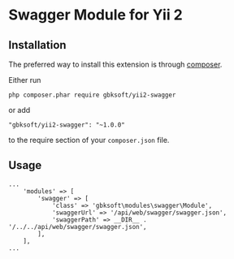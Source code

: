Swagger Module for Yii 2
========================

Installation
------------

The preferred way to install this extension is through [composer](http://getcomposer.org/download/).

Either run

```
php composer.phar require gbksoft/yii2-swagger
```

or add

```
"gbksoft/yii2-swagger": "~1.0.0"
```

to the require section of your `composer.json` file.

Usage
-----

```
...
    'modules' => [
        'swagger' => [
            'class' => 'gbksoft\modules\swagger\Module',
            'swaggerUrl' => '/api/web/swagger/swagger.json',
            'swaggerPath' => __DIR__ . '/../../api/web/swagger/swagger.json',
        ],
    ],
...
```